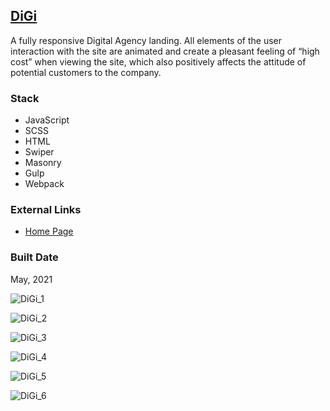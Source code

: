 [DiGi](https://pet-digi.firebaseapp.com/)
---------------------------------------------------------------------------------

A fully responsive Digital Agency landing. All elements of the user interaction with the site are animated and create a pleasant feeling of “high cost” when viewing the site, which also positively affects the attitude of potential customers to the company.

### Stack

*   JavaScript
*   SCSS
*   HTML
*   Swiper
*   Masonry
*   Gulp
*   Webpack

### External Links

*   [Home Page](https://pet-digi.firebaseapp.com/)

### Built Date

May, 2021

![DiGi_1](https://firebasestorage.googleapis.com/v0/b/petrinich-sergey----portfolio.appspot.com/o/PET_DiGi%2FDiGi_1.jpg?alt=media&token=12c936b9-e7d4-4f34-b3ad-b9054df8e5f1)

![DiGi_2](https://firebasestorage.googleapis.com/v0/b/petrinich-sergey----portfolio.appspot.com/o/PET_DiGi%2FDiGi_2.jpg?alt=media&token=a74a29ed-9642-40d8-bad8-2c75f6f2e8b9)

![DiGi_3](https://firebasestorage.googleapis.com/v0/b/petrinich-sergey----portfolio.appspot.com/o/PET_DiGi%2FDiGi_3.jpg?alt=media&token=198ebb8e-2091-4fac-bebd-153850832d5b)

![DiGi_4](https://firebasestorage.googleapis.com/v0/b/petrinich-sergey----portfolio.appspot.com/o/PET_DiGi%2FDiGi_4.jpg?alt=media&token=05177ffa-bc5a-4b1b-8cb9-2b9c96517050)

![DiGi_5](https://firebasestorage.googleapis.com/v0/b/petrinich-sergey----portfolio.appspot.com/o/PET_DiGi%2FDiGi_5.jpg?alt=media&token=8a4682e2-1979-4783-afb7-340d40675238)

![DiGi_6](https://firebasestorage.googleapis.com/v0/b/petrinich-sergey----portfolio.appspot.com/o/PET_DiGi%2FDiGi_6.jpg?alt=media&token=8d7e45dd-4d76-4506-9bfb-75be048dd49f)
